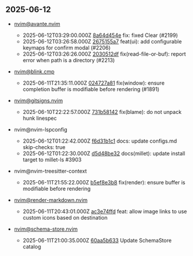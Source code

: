## 2025-06-12

* nvim@avante.nvim
  - 2025-06-12T03:29:00.000Z [8a64d454e](https://github.com/yetone/avante.nvim/commit/8a64d454ef8cfaef2c6280efc9a09ba94fec2c42) fix: fixed Clear (#2199)
  - 2025-06-12T03:26:58.000Z [2675155a7](https://github.com/yetone/avante.nvim/commit/2675155a76052257d5748c081a2826f5ffdb2942) feat(ui): add configurable keymaps for confirm modal (#2206)
  - 2025-06-12T03:26:26.000Z [2030512df](https://github.com/yetone/avante.nvim/commit/2030512dfeb64e5576ffd5b909994fc407b91c44) fix(read-file-or-buf): report error when path is a directory (#2213)

* nvim@blink.cmp
  - 2025-06-11T21:35:11.000Z [024727a81](https://github.com/Saghen/blink.cmp/commit/024727a8123dc06e101b0e2323a1a50cb74ecb66) fix(window): ensure completion buffer is modifiable before rendering (#1891)

* nvim@gitsigns.nvim
  - 2025-06-10T22:22:57.000Z [731b58142](https://github.com/lewis6991/gitsigns.nvim/commit/731b581428ec6c1ccb451b95190ebbc6d7006db7) fix(blame): do not unpack hunk linespec

* nvim@nvim-lspconfig
  - 2025-06-12T01:22:42.000Z [f6d31b1c1](https://github.com/neovim/nvim-lspconfig/commit/f6d31b1c17f1a338ddcf56aaa930a8c88e904662) docs: update configs.md skip-checks: true
  - 2025-06-12T01:22:30.000Z [d5d48be32](https://github.com/neovim/nvim-lspconfig/commit/d5d48be32a9b865c659f246b1a5762765d5df8b7) docs(millet): update install target to millet-ls #3903

* nvim@nvim-treesitter-context
  - 2025-06-11T21:55:22.000Z [b5ef8e3b8](https://github.com/nvim-treesitter/nvim-treesitter-context/commit/b5ef8e3b8cb40b76975cfbcd2f590654eeb6ff00) fix(render): ensure buffer is modifiable before rendering

* nvim@render-markdown.nvim
  - 2025-06-11T20:43:01.000Z [ac3e74ffd](https://github.com/MeanderingProgrammer/render-markdown.nvim/commit/ac3e74ffdb0bcf7282445ac12083fb6bd44858a1) feat: allow image links to use custom icons based on destination

* nvim@schema-store.nvim
  - 2025-06-11T21:00:35.000Z [60aa5b633](https://github.com/b0o/SchemaStore.nvim/commit/60aa5b633fca5407e95315eaab70fcc102ac4cc8) Update SchemaStore catalog